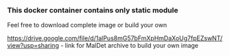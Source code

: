 ### This docker container contains only static module
Feel free to download complete image or build your own

https://drive.google.com/file/d/1alPus8mG57bFmXpHmDaXoUg7fpEZswNT/view?usp=sharing - link for MalDet archive to build your own image
